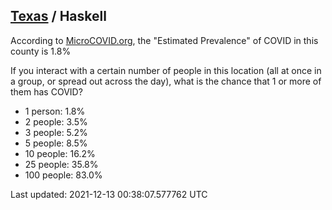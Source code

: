 
## [Texas](/united-states/texas) / Haskell

According to [MicroCOVID.org](http://microcovid.org),
the "Estimated Prevalence" of COVID in this county is 1.8%

If you interact with a certain number of people in this location
(all at once in a group, or spread out across the day), what is the chance that
1 or more of them has COVID?

- 1 person: 1.8%
- 2 people: 3.5%
- 3 people: 5.2%
- 5 people: 8.5%
- 10 people: 16.2%
- 25 people: 35.8%
- 100 people: 83.0%

Last updated: 2021-12-13 00:38:07.577762 UTC
